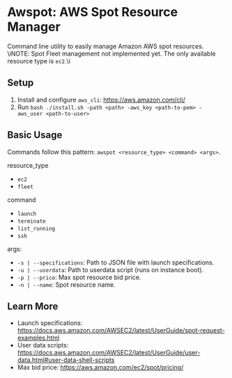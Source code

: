 # Awspot: AWS Spot Resource Manager
Command line utility to easily manage Amazon AWS spot resources.
\iNOTE: Spot Fleet management not implemented yet. The only available resource type is `ec2`.\i

## Setup
1. Install and configure `aws_cli`: https://aws.amazon.com/cli/
2. Run `bash ./install.sh -path <path> -aws_key <path-to-pem> -aws_user <path-to-user>`

## Basic Usage
Commands follow this pattern: `awspot <resource_type> <command> <args>`. 

resource_type
- `ec2`
- `fleet`

command
- `launch`
- `terminate`
- `list_running`
- `ssh`

args:
- `-s | --specifications`: Path to JSON file with launch specifications.
- `-u | --userdata`: Path to userdata script (runs on instance boot).
- `-p | --price`: Max spot resource bid price.
- `-n | --name`: Spot resource name.

## Learn More
- Launch specifications: https://docs.aws.amazon.com/AWSEC2/latest/UserGuide/spot-request-examples.html
- User data scripts: https://docs.aws.amazon.com/AWSEC2/latest/UserGuide/user-data.html#user-data-shell-scripts
- Max bid price: https://aws.amazon.com/ec2/spot/pricing/ 
